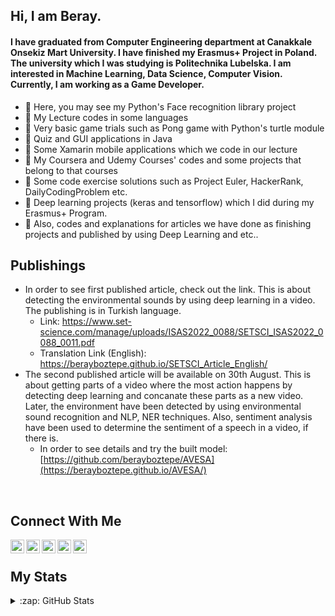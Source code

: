 ## Hi, I am Beray. 

#### I have graduated from Computer Engineering department at Canakkale Onsekiz Mart University. I have finished my Erasmus+ Project in Poland. The university which I was studying is Politechnika Lubelska. I am interested in Machine Learning, Data Science, Computer Vision. Currently, I am working as a Game Developer.


- 🔭 Here, you may see my Python's Face recognition library project
- 🌱 My Lecture codes in some languages
- :seedling: Very basic game trials such as Pong game with Python's turtle module
- :deciduous_tree: Quiz and GUI applications in Java
- :palm_tree: Some Xamarin mobile applications which we code in our lecture
- :fallen_leaf: My Coursera and Udemy Courses' codes and some projects that belong to that courses
- :evergreen_tree: Some code exercise solutions such as Project Euler, HackerRank, DailyCodingProblem etc.
- :cactus: Deep learning projects (keras and tensorflow) which I did during my Erasmus+ Program.
- :seedling: Also, codes and explanations for articles we have done as finishing projects and published by using Deep Learning and etc..


## Publishings
- In order to see first published article, check out the link. This is about detecting the environmental sounds by using deep learning in a video. The publishing is in Turkish language.
   - Link: https://www.set-science.com/manage/uploads/ISAS2022_0088/SETSCI_ISAS2022_0088_0011.pdf
   - Translation Link (English): https://berayboztepe.github.io/SETSCI_Article_English/
- The second published article will be available on 30th August. This is about getting parts of a video where the most action happens by detecting deep learning and concanate these parts as a new video. Later, the environment have been detected by using environmental sound recognition and NLP, NER techniques. Also, sentiment analysis have been used to determine the sentiment of a speech in a video, if there is. 
   - In order to see details and try the built model: [https://github.com/berayboztepe/AVESA](https://berayboztepe.github.io/AVESA/)

<br />

## Connect With Me
[<img align="left" alt="codeSTACKr | Twitter" width="22px" src="https://cdn.jsdelivr.net/npm/simple-icons@v3/icons/twitter.svg" />][twitter]
[<img align="left" alt="codeSTACKr | LinkedIn" width="22px" src="https://cdn.jsdelivr.net/npm/simple-icons@v3/icons/linkedin.svg" />][linkedin]
[<img align="left" alt="codeSTACKr | Instagram" width="22px" src="https://cdn.jsdelivr.net/npm/simple-icons@v3/icons/instagram.svg" />][instagram]
[<img align="left" alt="codeSTACKr | Facebook" width="22px" src="https://cdn.jsdelivr.net/npm/simple-icons@v3/icons/facebook.svg" />][facebook]
[<img align="left" alt="codeSTACKr | Spotify" width="22px" src="https://cdn.jsdelivr.net/npm/simple-icons@v3/icons/spotify.svg" />][spotify]



[twitter]: https://twitter.com/bberayboztepe
[linkedin]: https://www.linkedin.com/in/emre-beray-boztepe-ba246b1b0/
[instagram]: https://www.instagram.com/berayboztepe/
[facebook]: https://www.facebook.com/adovia00/
[spotify]: https://open.spotify.com/user/q78pxw5wlwvfvmn8te0cw716c?si=3d9b05301782487d

<br />

## My Stats
<details>
  <summary>:zap: GitHub Stats</summary>

  <img align="left" alt="berayboztepe's GitHub Stats" src="https://github-readme-stats.vercel.app/api?username=berayboztepe&hide=contribs,issues&show_icons=true&&show_icons=true&title_color=ffffff&icon_color=bb2acf&text_color=daf7dc&bg_color=151515"/>
  
  [![GitHub Streak](https://github-readme-streak-stats.herokuapp.com/?user=berayboztepe&theme=dark)](https://git.io/streak-stats)
  
  [![Top Langs](https://github-readme-stats.vercel.app/api/top-langs/?username=berayboztepe&layout=demo)](https://github.com/anuraghazra/github-readme-stats)
  
  ![](https://komarev.com/ghpvc/?username=berayboztepe)

</details>

